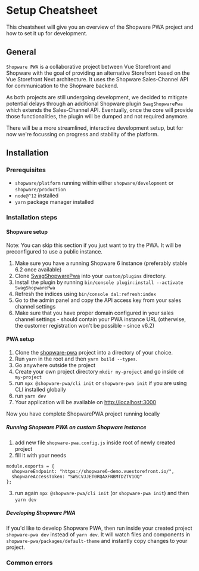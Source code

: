 # Setup Cheatsheet

This cheatsheet will give you an overview of the Shopware PWA project and how to set it up for development.

## General

`Shopware PWA` is a collaborative project between Vue Storefront and Shopware with the goal of providing an alternative Storefront based on the Vue Storefront Next architecture. It uses the Shopware Sales-Channel API for communication to the Shopware backend.

As both projects are still undergoing development, we decided to mitigate potential delays through an additional Shopware plugin `SwagShopwarePwa` which extends the Sales-Channel API. Eventually, once the core will provide those functionalities, the plugin will be dumped and not required anymore.

There will be a more streamlined, interactive development setup, but for now we're focussing on progress and stability of the platform.

## Installation

### Prerequisites

- `shopware/platform` running within either `shopware/development` or `shopware/production`
- `node@^12` installed
- `yarn` package manager installed

### Installation steps

#### Shopware setup

Note: You can skip this section if you just want to try the PWA. It will be preconfigured to use a public instance.

1.  Make sure you have a running Shopware 6 instance (preferably stable 6.2 once available)
2.  Clone [SwagShopwarePwa](https://github.com/elkmod/SwagShopwarePwa) into your `custom/plugins` directory.
3.  Install the plugin by running `bin/console plugin:install --activate SwagShopwarePwa`
4.  Refresh the indices using `bin/console dal:refresh:index`
5.  Go to the admin panel and copy the API access key from your sales channel settings
6.  Make sure that you have proper domain configured in your sales channel settings - should contain your PWA instance URL (otherwise, the customer registration won't be possible - since v6.2)

#### PWA setup

1.  Clone the [shopware-pwa](https://github.com/DivanteLtd/shopware-pwa) project into a directory of your choice.
2.  Run `yarn` in the root and then `yarn build --types`.
3.  Go anywhere outside the project
4.  Create your own project directory `mkdir my-project` and go inside `cd my-project`
5.  run `npx @shopware-pwa/cli init` or `shopware-pwa init` if you are using CLI installed globally
6.  run `yarn dev`
7.  Your application will be available on [http://localhost:3000](http://localhost:3000)

Now you have complete ShopwarePWA project running locally

##### Running Shopware PWA on custom Shopware instance

1. add new file `shopware-pwa.config.js` inside root of newly created project
2. fill it with your needs

```
module.exports = {
  shopwareEndpoint: "https://shopware6-demo.vuestorefront.io/",
  shopwareAccessToken: "SWSCVJJET0RQAXFNBMTDZTV1OQ"
};
```

3. run again `npx @shopware-pwa/cli init` (or `shopware-pwa init`) and then `yarn dev`

##### Developing Shopware PWA

If you'd like to develop Shopware PWA, then run inside your created project `shopware-pwa dev` instead of `yarn dev`. It will watch files and components in `shopware-pwa/packages/default-theme` and instantly copy changes to your project.

### Common errors
